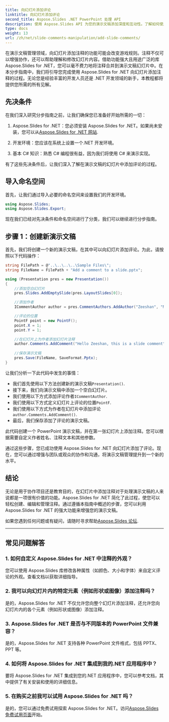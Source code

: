 ```yaml
---
title: 向幻灯片添加评论
linktitle: 向幻灯片添加评论
second_title: Aspose.Slides .NET PowerPoint 处理 API
description: 使用 Aspose.Slides API 为您的演示文稿添加深度和互动性。了解如何使用 .NET 轻松地将评论集成到您的幻灯片中。增强参与度并吸引观众。
type: docs
weight: 13
url: /zh/net/slide-comments-manipulation/add-slide-comments/
---
```


在演示文稿管理领域，向幻灯片添加注释的功能可能会改变游戏规则。注释不仅可以增强协作，还可以帮助理解和修改幻灯片内容。借助功能强大且用途广泛的库 Aspose.Slides for .NET，您可以毫不费力地将注释合并到演示文稿幻灯片中。在本分步指南中，我们将引导您完成使用 Aspose.Slides for .NET 向幻灯片添加注释的过程。无论您是经验丰富的开发人员还是 .NET 开发领域的新手，本教程都将提供您所需的所有见解。

## 先决条件

在我们深入研究分步指南之前，让我们确保您已准备好开始所需的一切：

1.  Aspose.Slides for .NET：您必须安装 Aspose.Slides for .NET。如果尚未安装，您可以从[Aspose.Slides for .NET 网站](https://releases.aspose.com/slides/net/).

2. 开发环境：您应该在系统上设置一个.NET 开发环境。

3. 基本 C# 知识：熟悉 C# 编程很有益，因为我们将使用 C# 来演示实现。

有了这些先决条件后，让我们深入了解在演示文稿的幻灯片中添加评论的过程。

## 导入命名空间

首先，让我们通过导入必要的命名空间来设置我们的开发环境。

```csharp
using Aspose.Slides;
using Aspose.Slides.Export;
```

现在我们已经对先决条件和命名空间进行了分类，我们可以继续进行分步指南。

## 步骤 1：创建新演示文稿

首先，我们将创建一个新的演示文稿，在其中可以向幻灯片添加评论。为此，请按照以下代码操作：

```csharp
string FilePath = @"..\..\..\..\Sample Files\";
string FileName = FilePath + "Add a comment to a slide.pptx";

using (Presentation pres = new Presentation())
{
    //添加空白幻灯片
    pres.Slides.AddEmptySlide(pres.LayoutSlides[0]);

    //添加作者
    ICommentAuthor author = pres.CommentAuthors.AddAuthor("Zeeshan", "MZ");

    //评论的位置
    PointF point = new PointF();
    point.X = 1;
    point.Y = 1;

    //在幻灯片上为作者添加幻灯片注释
    author.Comments.AddComment("Hello Zeeshan, this is a slide comment", pres.Slides[0], point, DateTime.Now);
    
    //保存演示文稿
    pres.Save(FileName, SaveFormat.Pptx);
}
```

让我们分析一下此代码中发生的事情：

- 我们首先使用以下方法创建新的演示文稿`Presentation()`.
- 接下来，我们向演示文稿中添加一个空白幻灯片。
- 我们使用以下方式添加评论作者`ICommentAuthor`.
- 我们使用以下方式定义幻灯片上评论的位置`PointF`.
- 我们使用以下方式为作者在幻灯片中添加评论`author.Comments.AddComment()`.
- 最后，我们保存添加了评论的演示文稿。

此代码创建一个 PowerPoint 演示文稿，并在第一张幻灯片上添加注释。您可以根据需要自定义作者姓名、注释文本和其他参数。

通过这些步骤，您已成功使用 Aspose.Slides for .NET 向幻灯片添加了评论。现在，您可以通过增强与团队或观众的协作和沟通，将演示文稿管理提升到一个新的水平。

## 结论

无论是用于协作项目还是教育目的，在幻灯片中添加注释对于处理演示文稿的人来说都是一项很有价值的功能。Aspose.Slides for .NET 简化了此过程，使您可以轻松创建、编辑和管理注释。通过遵循本指南中概述的步骤，您可以利用 Aspose.Slides for .NET 的强大功能来增强您的演示文稿。

如果您遇到任何问题或有疑问，请随时寻求帮助[Aspose.Slides 论坛](https://forum.aspose.com/).

---

## 常见问题解答

### 1. 如何自定义 Aspose.Slides for .NET 中注释的外观？

您可以使用 Aspose.Slides 库修改各种属性（如颜色、大小和字体）来自定义评论的外观。查看文档以获取详细指导。

### 2. 我可以向幻灯片内的特定元素（例如形状或图像）添加注释吗？

是的，Aspose.Slides for .NET 不仅允许您向整个幻灯片添加注释，还允许您向幻灯片内的各个元素（例如形状或图像）添加注释。

### 3. Aspose.Slides for .NET 是否与不同版本的 PowerPoint 文件兼容？

是的，Aspose.Slides for .NET 支持各种 PowerPoint 文件格式，包括 PPTX、PPT 等。

### 4. 如何将 Aspose.Slides for .NET 集成到我的.NET 应用程序中？

要将 Aspose.Slides for .NET 集成到您的.NET 应用程序中，您可以参考文档，其中提供了有关安装和使用的详细信息。

### 5. 在购买之前我可以试用 Aspose.Slides for .NET 吗？

是的，您可以通过免费试用探索 Aspose.Slides for .NET。访问[Aspose.Slides 免费试用页面](https://releases.aspose.com/)开始。